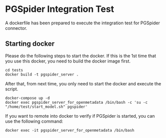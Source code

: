 # PGSpider Integration Test

A dockerfile has been prepared to execute the integration test for PGSpider connector.

## Starting docker
Please do the following steps to start the docker.
If this is the 1st time that you use this docker, you need to build the docker image first.
```
cd tests
docker build -t pgspider_server .
```
After that, from next time, you only need to start the docker and execute the script.
```
docker-compose up -d
docker exec pgspider_server_for_openmetadata /bin/bash -c 'su -c "/home/test/start_model.sh" pgspider'
```
If you want to remote into docker to verify if PGSpider is started, you can use the following command:
```
docker exec -it pgspider_server_for_openmetadata /bin/bash
```
